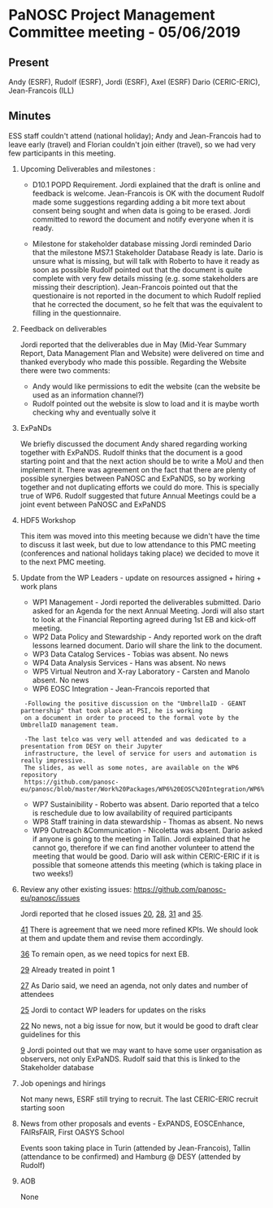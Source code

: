 PaNOSC Project Management Committee meeting - 05/06/2019
========================================================

Present
-------

Andy (ESRF), Rudolf (ESRF), Jordi (ESRF), Axel (ESRF) Dario (CERIC-ERIC), Jean-Francois (ILL)

Minutes
-------

ESS staff couldn't attend (national holiday); Andy and Jean-Francois had to leave early (travel) and Florian couldn't join either
(travel), so we had very few participants in this meeting.

1. Upcoming Deliverables and milestones :

	* D10.1 POPD Requirement. 
		Jordi explained that the draft is online and feedback is welcome.
		Jean-Francois is OK with the document
		Rudolf made some suggestions regarding adding a bit more text about consent being sought and when data is going to
		be erased.
		Jordi committed to reword the document and notify everyone when it is ready.
	
	* Milestone for stakeholder database missing
		Jordi reminded Dario that the milestone MS7.1 Stakeholder Database Ready is late.
		Dario is unsure what is missing, but will talk with Roberto to have it ready as soon as possible
		Rudolf pointed out that the document is quite complete with very few details missing (e.g. some stakeholders are
		missing their description).
		Jean-Francois pointed out that the questionaire is not reported in the document to which Rudolf replied that he
		corrected the document, so he felt that was the equivalent to filling in the questionnaire.
	
2. Feedback on deliverables

	Jordi reported that the deliverables due in May (Mid-Year Summary Report, Data Management Plan and Website) were delivered
	on time and thanked everybody who made this possible.
	Regarding the Website there were two comments:
	
	*    Andy would like permissions to edit the website (can the website be used as an information channel?)
	*    Rudolf pointed out the website is slow to load and it is maybe worth checking why and eventually solve it
3. ExPaNDs 

	We briefly discussed the document Andy shared regarding working together with ExPaNDS.
	Rudolf thinks that the document is a good starting point and that the next action should be to write a MoU and then implement
	it.
	There was agreement on the fact that there are plenty of possible synergies between PaNOSC and ExPaNDS, so by working 
	together and not duplicating efforts we could do more. This is specially true of WP6.
	Rudolf suggested that future Annual Meetings could be a joint event between PaNOSC and ExPaNDS

4. HDF5 Workshop 
	
	This item was moved into this meeting because we didn't have the time to discuss it last week, but due to low attendance to
	this PMC meeting (conferences and national holidays taking place) we decided to move it to the next PMC meeting.

5. Update from the WP Leaders - update on resources assigned + hiring + work plans
	*    WP1 Management - Jordi reported the deliverables submitted. Dario asked for an Agenda for the next Annual Meeting.
		Jordi will also start to look at the Financial Reporting agreed during 1st EB and kick-off meeting.
	*    WP2 Data Policy and Stewardship - Andy reported work on the draft lessons learned document. Dario will share the link to the document.
	*    WP3 Data Catalog Services - Tobias was absent. No news
	*    WP4 Data Analysis Services - Hans was absent. No news
	*    WP5 Virtual Neutron and X-ray Laboratory - Carsten and Manolo absent. No news
	*    WP6 EOSC Integration - Jean-Francois reported that 
	
		-Following the positive discussion on the "UmbrellaID - GEANT partnership" that took place at PSI, he is working
		on a document in order to proceed to the formal vote by the UmbrellaID management team.
		
		-The last telco was very well attended and was dedicated to a presentation from DESY on their Jupyter 
		infrastructure, the level of service for users and automation is really impressive. 
		The slides, as well as some notes, are available on the WP6 repository  
		https://github.com/panosc-eu/panosc/blob/master/Work%20Packages/WP6%20EOSC%20Integration/WP6%20telco%20%237.md
	*    WP7 Sustainibility - Roberto was absent. Dario reported that a telco is reschedule due to low availability of required
		participants
	*    WP8 Staff training in data stewardship - Thomas as absent. No news
	*    WP9 Outreach &Communication - Nicoletta was absent. Dario asked if anyone is going to the meeting in Tallin. Jordi 
		explained that he cannot go, therefore if we can find another volunteer to attend the meeting that would be good.
		Dario will ask within CERIC-ERIC if it is possible that someone attends this meeting (which is taking place in 
		two weeks!)

5. Review any other existing issues: https://github.com/panosc-eu/panosc/issues
	
	Jordi reported that he closed issues [20](https://github.com/panosc-eu/panosc/issues/20), [28](https://github.com/panosc-eu/panosc/issues/28), [31](https://github.com/panosc-eu/panosc/issues/31) and [35](https://github.com/panosc-eu/panosc/issues/35).
	
	[41](https://github.com/panosc-eu/panosc/issues/41) There is agreement that we need more refined KPIs. We should look at them and update them and revise them accordingly.
	
	[36](https://github.com/panosc-eu/panosc/issues/36) To remain open, as we need topics for next EB.
	
	[29](https://github.com/panosc-eu/panosc/issues/29) Already treated in point 1
	
	[27](https://github.com/panosc-eu/panosc/issues/27) As Dario said, we need an agenda, not only dates and number of attendees
	
	[25](https://github.com/panosc-eu/panosc/issues/25) Jordi to contact WP leaders for updates on the risks
	
	[22](https://github.com/panosc-eu/panosc/issues/22) No news, not a big issue for now, but it would be good to draft clear guidelines for this
	
	[ 9](https://github.com/panosc-eu/panosc/issues/9) Jordi pointed out that we may want to have some user organisation as observers,
	not only ExPaNDS. Rudolf said that this is linked to the Stakeholder database
	

6. Job openings and hirings

	Not many news, ESRF still trying to recruit. The last CERIC-ERIC recruit starting soon

7. News from other proposals and events - ExPANDS, EOSCEnhance, FAIRsFAIR, First OASYS School

	Events soon taking place in Turin (attended by Jean-Francois), Tallin (attendance to be confirmed) and Hamburg @ DESY 
	(attended by Rudolf)

8. AOB

	None
